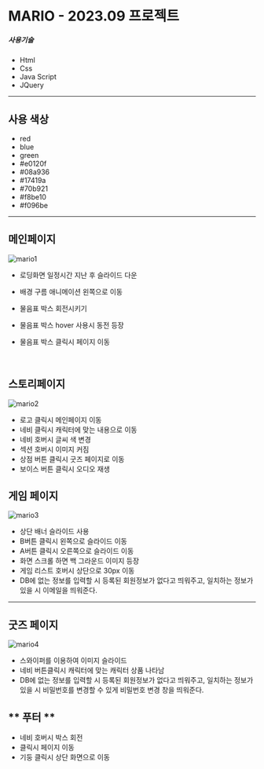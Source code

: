 










<h1>MARIO - 2023.09 프로젝트</h1>

##### 사용기술

- Html
- Css
- Java Script
- JQuery


---

## 사용 색상

- red
- blue
- green
- #e0120f
- #08a936
- #17419a
- #70b921
- #f8be10
- #f096be
---

## **메인페이지**

![mario1](https://github.com/sungjunhyuck/portfolio/assets/146051592/aba604b0-5ae1-42c7-9de7-c276b91e2f0d)

- 로딩화면 일정시간 지난 후 슬라이드 다운
- 배경 구름 애니메이션 왼쪽으로 이동
- 물음표 박스 회전시키기
- 물음표 박스 hover 사용시 동전 등장
- 물음표 박스 클릭시 페이지 이동

  <br>

## **스토리페이지**

![mario2](https://github.com/sungjunhyuck/portfolio/assets/146051592/e3522513-ff9e-492b-bf92-820c39c06fd5)
- 로고 클릭시 메인페이지 이동 
- 네비 클릭시 캐릭터에 맞는 내용으로 이동
- 네비 호버시 글씨 색 변경
- 섹션 호버시 이미지 커짐
- 상점 버튼 클릭시 굿즈 페이지로 이동
- 보이스 버튼 클릭시 오디오 재생



## **게임 페이지**

![mario3](https://github.com/sungjunhyuck/portfolio/assets/146051592/e4ba331e-d1b2-4eb6-9c77-0501876ca933)


- 상단 배너 슬라이드 사용 
- B버튼 클릭시 왼쪽으로 슬라이드 이동
- A버튼 클릭시 오른쪽으로 슬라이드 이동
- 화면 스크롤 하면  백 그라운드 이미지 등장
- 게임 리스트 호버시 상단으로 30px 이동
- DB에 없는 정보를 입력할 시 등록된 회원정보가 없다고 띄워주고, 일치하는 정보가 있을 시 이메일을 띄워준다.

---

## **굿즈 페이지**

![mario4](https://github.com/sungjunhyuck/portfolio/assets/146051592/57816b08-0f86-4fef-9d0b-423ad092b456)


- 스와이퍼를 이용하여 이미지 슬라이드  
- 네비 버튼클릭시 캐릭터에 맞는 캐릭터 상품 나타남
- DB에 없는 정보를 입력할 시 등록된 회원정보가 없다고 띄워주고, 일치하는 정보가 있을 시 비밀번호를 변경할 수 있게 비밀번호 변경 창을 띄워준다.


## ** 푸터 **
- 네비 호버시 박스 회전
- 클릭시 페이지 이동
- 기둥 클릭시 상단 화면으로 이동
